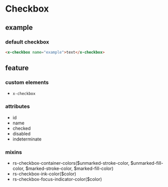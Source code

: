 # Checkbox
## example
### default checkbox
```html
<x-checkbox name="example">text</x-checkbox>
```
## feature
### custom elements
* `x-checkbox`
  
### attributes
* id
* name
* checked
* disabled
* indeterminate

### mixins
* rs-checkbox-container-colors($unmarked-stroke-color, $unmarked-fill-color, $marked-stroke-color, $marked-fill-color)
* rs-checkbox-ink-color($color)
* rs-checkbox-focus-indicator-color($color)


